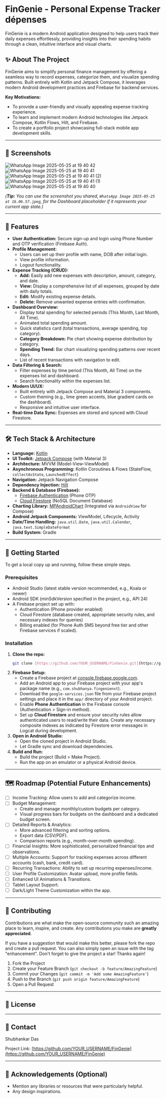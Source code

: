 # FinGenie - Personal Expense Tracker  dépenses

FinGenie is a modern Android application designed to help users track their daily expenses effortlessly, providing insights into their spending habits through a clean, intuitive interface and visual charts.

## ✨ About The Project

FinGenie aims to simplify personal finance management by offering a seamless way to record expenses, categorize them, and visualize spending patterns. Built entirely with Kotlin and Jetpack Compose, it leverages modern Android development practices and Firebase for backend services.

**Key Motivations:**
* To provide a user-friendly and visually appealing expense tracking experience.
* To learn and implement modern Android technologies like Jetpack Compose, Kotlin Flows, Hilt, and Firebase.
* To create a portfolio project showcasing full-stack mobile app development skills.

---

## 📸 Screenshots
![WhatsApp Image 2025-05-25 at 19 40 42](https://github.com/user-attachments/assets/40bf8ae5-1d2f-4e6b-8917-f5831b8f83f7)
![WhatsApp Image 2025-05-25 at 19 40 41](https://github.com/user-attachments/assets/eda648f7-cf52-4ce7-a0a6-edbf371419c2)
![WhatsApp Image 2025-05-25 at 19 40 41 (2)](https://github.com/user-attachments/assets/0c99f09d-f8cb-4ea7-858b-533223424e8b)
![WhatsApp Image 2025-05-25 at 19 40 41 (1)](https://github.com/user-attachments/assets/5d2958d8-4877-42c6-b245-a8b42ec219f1)
![WhatsApp Image 2025-05-25 at 19 40 40](https://github.com/user-attachments/assets/9bc17bd8-7e8c-43a6-b4bf-df8a187e7ede)



*(**Tip:** You can use the screenshot you shared, `WhatsApp Image 2025-05-25 at 16.06.57.jpeg`, for the Dashboard placeholder if it represents your current app state.)*

---

## 🚀 Features

* **User Authentication:** Secure sign-up and login using Phone Number and OTP verification (Firebase Auth).
* **Profile Management:**
    * Users can set up their profile with name, DOB after initial login.
    * View profile information.
    * Logout functionality.
* **Expense Tracking (CRUD):**
    * **Add:** Easily add new expenses with description, amount, category, and date.
    * **View:** Display a comprehensive list of all expenses, grouped by date with daily totals.
    * **Edit:** Modify existing expense details.
    * **Delete:** Remove unwanted expense entries with confirmation.
* **Dashboard Overview:**
    * Display total spending for selected periods (This Month, Last Month, All Time).
    * Animated total spending amount.
    * Quick statistics card (total transactions, average spending, top category).
    * **Category Breakdown:** Pie chart showing expense distribution by category.
    * **Spending Trend:** Bar chart visualizing spending patterns over recent days.
    * List of recent transactions with navigation to edit.
* **Data Filtering & Search:**
    * Filter expenses by time period (This Month, All Time) on the expenses list and dashboard.
    * Search functionality within the expenses list.
* **Modern UI/UX:**
    * Built entirely with Jetpack Compose and Material 3 components.
    * Custom theming (e.g., lime green accents, blue gradient cards on the dashboard).
    * Responsive and intuitive user interface.
* **Real-time Data Sync:** Expenses are stored and synced with Cloud Firestore.

---

## 🛠️ Tech Stack & Architecture

* **Language:** [Kotlin](https://kotlinlang.org/)
* **UI Toolkit:** [Jetpack Compose](https://developer.android.com/jetpack/compose) (with Material 3)
* **Architecture:** MVVM (Model-View-ViewModel)
* **Asynchronous Programming:** Kotlin Coroutines & Flows (StateFlow, `collectAsState`, `LaunchedEffect`)
* **Navigation:** Jetpack Navigation Compose
* **Dependency Injection:** [Hilt](https://developer.android.com/training/dependency-injection/hilt-android)
* **Backend & Database (Firebase):**
    * [Firebase Authentication](https://firebase.google.com/docs/auth) (Phone OTP)
    * [Cloud Firestore](https://firebase.google.com/docs/firestore) (NoSQL Document Database)
* **Charting Library:** [MPAndroidChart](https://github.com/PhilJay/MPAndroidChart) (Integrated via `AndroidView` for Compose)
* **Android Jetpack Components:** ViewModel, Lifecycle, Activity
* **Date/Time Handling:** `java.util.Date`, `java.util.Calendar`, `java.text.SimpleDateFormat`
* **Build System:** Gradle

---

## 🏁 Getting Started

To get a local copy up and running, follow these simple steps.

### Prerequisites

* Android Studio (latest stable version recommended, e.g., Koala or newer)
* Android SDK (minSdkVersion specified in the project, e.g., API 24)
* A Firebase project set up with:
    * Authentication (Phone provider enabled)
    * Cloud Firestore (database created, appropriate security rules, and necessary indexes for queries)
    * Billing enabled (for Phone Auth SMS beyond free tier and other Firebase services if scaled).

### Installation

1.  **Clone the repo:**
    ```sh
    git clone [https://github.com/YOUR_USERNAME/FinGenie.git](https://github.com/YOUR_USERNAME/FinGenie.git)
    ```
2.  **Firebase Setup:**
    * Create a Firebase project at [console.firebase.google.com](https://console.firebase.google.com/).
    * Add an Android app to your Firebase project with your app's package name (e.g., `com.shubhanya.fingenienxt`).
    * Download the `google-services.json` file from your Firebase project settings and place it in the `app/` directory of your Android project.
    * Enable **Phone Authentication** in the Firebase console (Authentication > Sign-in method).
    * Set up **Cloud Firestore** and ensure your security rules allow authenticated users to read/write their data. Create any necessary composite indexes as indicated by Firestore error messages in Logcat during development.
3.  **Open in Android Studio:**
    * Open the cloned project in Android Studio.
    * Let Gradle sync and download dependencies.
4.  **Build and Run:**
    * Build the project (Build > Make Project).
    * Run the app on an emulator or a physical Android device.

---

## 🗺️ Roadmap (Potential Future Enhancements)

* [ ] Income Tracking: Allow users to add and categorize income.
* [ ] Budget Management:
    * Create and manage monthly/custom budgets per category.
    * Visual progress bars for budgets on the dashboard and a dedicated budget screen.
* [ ] Detailed Reports & Analytics:
    * More advanced filtering and sorting options.
    * Export data (CSV/PDF).
    * Comparison reports (e.g., month-over-month spending).
* [ ] Financial Insights: More sophisticated, personalized financial tips and observations.
* [ ] Multiple Accounts: Support for tracking expenses across different accounts (cash, bank, credit card).
* [ ] Recurring Transactions: Ability to set up recurring expenses/income.
* [ ] User Profile Customization: Avatar upload, more profile fields.
* [ ] Enhanced UI Animations & Transitions.
* [ ] Tablet Layout Support.
* [ ] Dark/Light Theme Customization within the app.

---

## 🤝 Contributing

Contributions are what make the open-source community such an amazing place to learn, inspire, and create. Any contributions you make are **greatly appreciated**.

If you have a suggestion that would make this better, please fork the repo and create a pull request. You can also simply open an issue with the tag "enhancement".
Don't forget to give the project a star! Thanks again!

1.  Fork the Project
2.  Create your Feature Branch (`git checkout -b feature/AmazingFeature`)
3.  Commit your Changes (`git commit -m 'Add some AmazingFeature'`)
4.  Push to the Branch (`git push origin feature/AmazingFeature`)
5.  Open a Pull Request

---

## 📜 License

---

## 📧 Contact

Shubhankar Das 

Project Link: [https://github.com/YOUR_USERNAME/FinGenie](https://github.com/YOUR_USERNAME/FinGenie)

---

## 🙏 Acknowledgements (Optional)

* Mention any libraries or resources that were particularly helpful.
* Any design inspirations.
